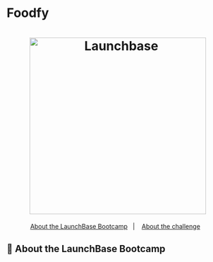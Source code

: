 # Foodfy

<h1 align="center">
    <img alt="Launchbase" src="https://storage.googleapis.com/golden-wind/bootcamp-launchbase/logo.png" width="400px" />
</h1>
<p align="center">
  <a href="#rocket-about-the-launchbase-bootcamp">About the LaunchBase Bootcamp</a>&nbsp;&nbsp;&nbsp;|&nbsp;&nbsp;&nbsp;
  <a href="#-the-challenge">About the challenge</a>&nbsp;&nbsp;&nbsp;
</p>


## :rocket: About the LaunchBase Bootcamp


